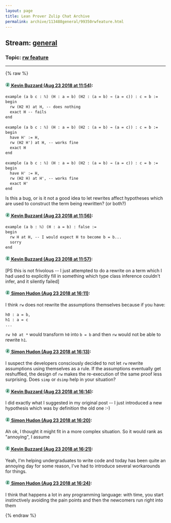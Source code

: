 ```yaml
---
layout: page
title: Lean Prover Zulip Chat Archive 
permalink: archive/113488general/99350rwfeature.html
---
```


## Stream: [general](index.html)
### Topic: [rw feature](99350rwfeature.html)

---


{% raw %}
#### [![Click to go to Zulip](../../assets/img/zulip2.png) Kevin Buzzard (Aug 23 2018 at 11:54)](https://leanprover.zulipchat.com/#narrow/stream/113488-general/topic/rw%20feature/near/132628472):
```lean
example (a b c : ℕ) (H : a = b) (H2 : (a = b) → (a = c)) : c = b :=
begin
  rw (H2 H) at H, -- does nothing
  exact H -- fails
end

example (a b c : ℕ) (H : a = b) (H2 : (a = b) → (a = c)) : c = b :=
begin
  have H' := H,
  rw (H2 H') at H, -- works fine
  exact H
end

example (a b c : ℕ) (H : a = b) (H2 : (a = b) → (a = c)) : c = b :=
begin
  have H' := H,
  rw (H2 H) at H', -- works fine
  exact H'
end
```

Is this a bug, or is it not a good idea to let rewrites affect hypotheses which are used to construct the term being rewritten? (or both?)

#### [![Click to go to Zulip](../../assets/img/zulip2.png) Kevin Buzzard (Aug 23 2018 at 11:56)](https://leanprover.zulipchat.com/#narrow/stream/113488-general/topic/rw%20feature/near/132628548):
```lean
example (a b : ℕ) (H : a = b) : false :=
begin
  rw H at H, -- I would expect H to become b = b...
  sorry
end
```

#### [![Click to go to Zulip](../../assets/img/zulip2.png) Kevin Buzzard (Aug 23 2018 at 11:57)](https://leanprover.zulipchat.com/#narrow/stream/113488-general/topic/rw%20feature/near/132628571):
[PS this is not frivolous -- I just attempted to do a rewrite on a term which I had used to explicitly fill in something which type class inference couldn't infer, and it silently failed]

#### [![Click to go to Zulip](../../assets/img/zulip2.png) Simon Hudon (Aug 23 2018 at 16:11)](https://leanprover.zulipchat.com/#narrow/stream/113488-general/topic/rw%20feature/near/132639780):
I think `rw` does not rewrite the assumptions themselves because if you have:

```
h0 : a = b,
h1 : a = c
...
```

`rw h0 at *` would transform `h0` into `b = b` and then `rw` would not be able to rewrite `h1`.

#### [![Click to go to Zulip](../../assets/img/zulip2.png) Simon Hudon (Aug 23 2018 at 16:13)](https://leanprover.zulipchat.com/#narrow/stream/113488-general/topic/rw%20feature/near/132639895):
I suspect the developers consciously decided to not let `rw` rewrite assumptions using themselves as a rule. If the assumptions eventually get reshuffled, the design of `rw` makes the re-execution of the same proof less surprising. Does `simp` or `dsimp` help in your situation?

#### [![Click to go to Zulip](../../assets/img/zulip2.png) Kevin Buzzard (Aug 23 2018 at 16:14)](https://leanprover.zulipchat.com/#narrow/stream/113488-general/topic/rw%20feature/near/132639964):
I did exactly what I suggested in my original post -- I just introduced a new hypothesis which was by definition the old one :-)

#### [![Click to go to Zulip](../../assets/img/zulip2.png) Simon Hudon (Aug 23 2018 at 16:20)](https://leanprover.zulipchat.com/#narrow/stream/113488-general/topic/rw%20feature/near/132640206):
Ah ok, I thought it might fit in a more complex situation. So it would rank as "annoying", I assume

#### [![Click to go to Zulip](../../assets/img/zulip2.png) Kevin Buzzard (Aug 23 2018 at 16:21)](https://leanprover.zulipchat.com/#narrow/stream/113488-general/topic/rw%20feature/near/132640291):
Yeah, I'm helping undergraduates to write code and today has been quite an annoying day for some reason, I've had to introduce several workarounds for things.

#### [![Click to go to Zulip](../../assets/img/zulip2.png) Simon Hudon (Aug 23 2018 at 16:24)](https://leanprover.zulipchat.com/#narrow/stream/113488-general/topic/rw%20feature/near/132640475):
I think that happens a lot in any programming language: with time, you start instinctively avoiding the pain points and then the newcomers run right into them


{% endraw %}
